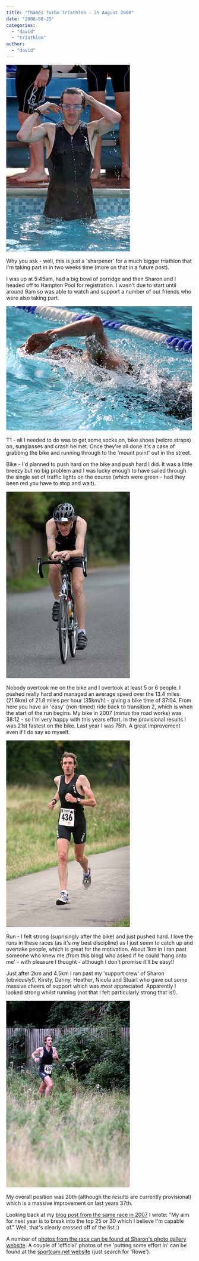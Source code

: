 ```yaml
---
title: "Thames Turbo Triathlon - 25 August 2008"
date: "2008-08-25"
categories: 
  - "david"
  - "triathlon"
author: 
  - "david"
---
```


![](/images/2008/2008-08-25-thames_turbo-swim_start.jpg)

Why you ask - well, this is just a 'sharpener' for a much bigger triathlon that I'm taking part in in two weeks time (more on that in a future post).

I was up at 5:45am, had a big bowl of porridge and then Sharon and I headed off to Hampton Pool for registration. I wasn't due to start until around 9am so was able to watch and support a number of our friends who were also taking part.

![](/images/2008/2008-08-25-thames_turbo-swim.jpg)

T1 - all I needed to do was to get some socks on, bike shoes (velcro straps) on, sunglasses and crash helmet. Once they're all done it's a case of grabbing the bike and running through to the 'mount point' out in the street.

Bike - I'd planned to push hard on the bike and push hard I did. It was a little breezy but no big problem and I was lucky enough to have sailed through the single set of traffic lights on the course (which were green - had they been red you have to stop and wait).

![](/images/2008/2008-08-25-thames_turbo-bike.jpg)

Nobody overtook me on the bike and I overtook at least 5 or 6 people. I pushed really hard and managed an average speed over the 13.4 miles (21.6km) of 21.8 miles per hour (35km/h) - giving a bike time of 37:04. From here you have an 'easy' (non-timed) ride back to transition 2, which is when the start of the run begins. My bike in 2007 (minus the road works) was 38:12 - so I'm very happy with this years effort. In the provisional results I was 21st fastest on the bike. Last year I was 75th. A great improvement even if I do say so myself.

![](/images/2008/2008-08-25-thames_turbo-run.jpg)

Run - I felt strong (suprisingly after the bike) and just pushed hard. I love the runs in these races (as it's my best discipline) as I just seem to catch up and overtake people, which is great for the motivation. About 1km in I ran past someone who knew me (from this blog) who asked if he could 'hang onto me' - with pleasure I thought - although I don't promise it'll be easy!!

Just after 2km and 4.5km I ran past my 'support crew' of Sharon (obviously!), Kirsty, Danny, Heather, Nicola and Stuart who gave out some massive cheers of support which was most appreciated. Apparently I looked strong whilst running (not that I felt particularly strong that is!).

![](/images/2008/2008-08-25-thames_turbo-run2.jpg)

My overall position was 20th (although the results are currently provisional) which is a massive improvement on last years 37th.

Looking back at my [blog post from the same race in 2007](/?p=160) I wrote: "My aim for next year is to break into the top 25 or 30 which I believe I'm capable of." Well, that's clearly crossed off of the list :)

A number of [photos from the race can be found at Sharon's photo gallery website](http://sharonrowe.co.uk/photos/2008/72157606951498715/). A couple of 'official' photos of me 'putting some effort in' can be found at the [sportcam.net website](http://sportcam.net/CompetitorSearch.aspx?RId=77) (just search for 'Rowe').
